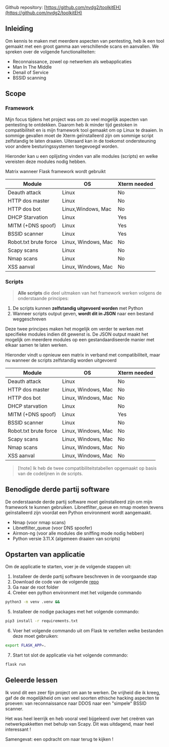 Github repository: [https://github.com/nvdg2/toolkitEH](https://github.com/nvdg2/toolkitEH)
## Inleiding

Om kennis te maken met meerdere aspecten van pentesting, heb ik een tool gemaakt met een groot gamma aan verschillende scans en aanvallen. We spreken over de volgende functionaliteiten:

- Reconnaissance, zowel op netwerken als webapplicaties
- Man In The Middle
- Denail of Service
- BSSID scanning

## Scope

### Framework

Mijn focus tijdens het project was om zo veel mogelijk aspecten van pentesting te ontdekken. Daarom heb ik minder tijd gestoken in compatibiliteit en is mijn framework tool gemaakt om op Linux te draaien. In sommige gevallen moet de Xterm geïnstalleerd zijn om sommige script zelfstandig te laten draaien. Uiteraard kan in de toekomst ondersteuning voor andere besturingssystemen toegevoegd worden.

Hieronder kan u een oplijsting vinden van alle modules (scripts) en welke vereisten deze modules nodig hebben. 

Matrix wanneer Flask framework wordt gebruikt

| Module                | OS                  | Xterm needed |
| --------------------- | ------------------- | ------------ |
| Deauth attack         | Linux               | No           |
| HTTP dos master       | Linux               | No           |
| HTTP dos bot          | Linux,Windows, Mac  | No           |
| DHCP Starvation       | Linux               | Yes          |
| MITM (+DNS spoof)     | Linux               | Yes          |
| BSSID scanner         | Linux               | Yes          |
| Robot.txt brute force | Linux, Windows, Mac | No           |
| Scapy scans           | Linux               | No           |
| Nmap scans            | Linux               | No           |
| XSS aanval            | Linux, Windows, Mac | No           |

### Scripts

> **Alle scripts** die deel uitmaken van het framework werken volgens de onderstaande principes:

1. De scripts kunnen **zelfstandig uitgevoerd worden** met Python
2. Wanneer scripts output geven, **wordt dit in JSON** naar een bestand weggeschreven

Deze twee principes maken het mogelijk om verder te werken met specifieke modules indien dit gewenst is. De JSON output maakt het mogelijk om meerdere modules op een gestandaardiseerde manier met elkaar samen te laten werken.

Hieronder vindt u opnieuw een matrix in verband met compatibiliteit, maar nu wanneer de scripts zelfstandig worden uitgevoerd

| Module                | OS                  | Xterm needed |
| --------------------- | ------------------- | ------------ |
| Deauth attack         | Linux               | No           |
| HTTP dos master       | Linux, Windows, Mac | No           |
| HTTP dos bot          | Linux, Windows, Mac | No           |
| DHCP starvation       | Linux               | No           |
| MITM (+DNS spoof)     | Linux               | Yes          |
| BSSID scanner         | Linux               | No           |
| Robot.txt brute force | Linux, Windows, Mac | No           |
| Scapy scans           | Linux, Windows, Mac | No           |
| Nmap scans            | Linux, Windows, Mac | No           |
| XSS aanval            | Linux, Windows, Mac | No           |

> [!note] Ik heb de twee compatibiliteitstabellen opgemaakt op basis van de codelijnen in de scripts. 

## Benodigde derde partij software

De onderstaande derde partij software moet geïnstalleerd zijn om mijn framework te kunnen gebruiken. Libnetfilter_queue en nmap moeten tevens geïnstalleerd zijn voordat een Python environment wordt aangemaakt.
- Nmap (voor nmap scans)
- Libnetfilter_queue (voor DNS spoofer)
- Airmon-ng (voor alle modules die sniffing mode nodig hebben)
- Python versie 3.11.X (algemeen draaien van scripts)

## Opstarten van applicatie

Om de applicatie te starten, voer je de volgende stappen uit:

1. Installeer de derde partij software beschreven in de voorgaande stap
2. Download de code van de volgende [repo](https://github.com/nvdg2/toolkitEH)
3. Ga naar de root folder
4. Creëer een python environment met het volgende commando

```bash
python3 -m venv .venv && 
```

5. Installeer de nodige packages met het volgende commando:

```bash
pip3 install -r requirements.txt
```

6. Voer het volgende commando uit om Flask te vertellen welke bestanden deze moet gebruiken:

```bash
export FLASK_APP=.
```

7. Start tot slot de applicatie via het volgende commando:
```bash
flask run
```

## Geleerde lessen

Ik vond dit een zeer fijn project om aan te werken. De vrijheid die ik kreeg, gaf de  de mogelijkheid om van veel soorten ethische hacking aspecten te proeven: van reconnaissance naar DDOS naar een "simpele" BSSID scanner.

Het was heel leerrijk en heb vooral veel bijgeleerd over het creëren van netwerkpakketten met behulp van Scapy. Dit was uitdagend, maar heel interessant !

Samengevat: een opdracht om naar terug te kijken !